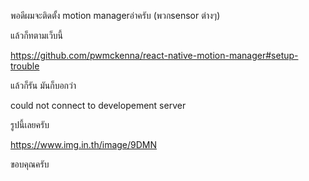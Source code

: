 พอดีผมจะติดตั้ง motion managerอ่าครับ (พวกsensor ต่างๆ)

แล้วก็ทตามเว็บนี้

https://github.com/pwmckenna/react-native-motion-manager#setup-trouble

แล้วก็รัน มันก็บอกว่า

could not connect to developement server

รูปนี้เลยครับ

https://www.img.in.th/image/9DMN

ขอบคุณครับ
